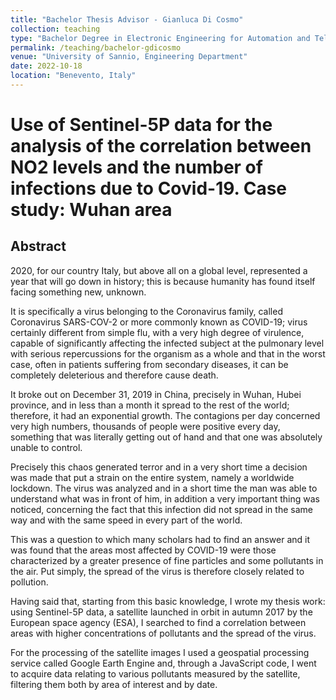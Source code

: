 ```yaml
---
title: "Bachelor Thesis Advisor - Gianluca Di Cosmo"
collection: teaching
type: "Bachelor Degree in Electronic Engineering for Automation and Telecommunications"
permalink: /teaching/bachelor-gdicosmo
venue: "University of Sannio, Engineering Department"
date: 2022-10-18
location: "Benevento, Italy"
---
```


# Use of Sentinel-5P data for the analysis of the correlation between NO2 levels and the number of infections due to Covid-19. Case study: Wuhan area

## Abstract

2020, for our country Italy, but above all on a global level, represented a year that will go down in history; this is because humanity has found itself facing something new, unknown.

It is specifically a virus belonging to the Coronavirus family, called Coronavirus SARS-COV-2 or more commonly known as COVID-19; virus certainly different from simple flu, with a very high degree of virulence, capable of significantly affecting the infected subject at the pulmonary level with serious repercussions for the organism as a whole and that in the worst case, often in patients suffering from secondary diseases, it can be completely deleterious and therefore cause death.

It broke out on December 31, 2019 in China, precisely in Wuhan, Hubei province, and in less than a month it spread to the rest of the world; therefore, it had an exponential growth. The contagions per day concerned very high numbers, thousands of people were positive every day, something that was literally getting out of hand and that one was absolutely unable to control.

Precisely this chaos generated terror and in a very short time a decision was made that put a strain on the entire system, namely a worldwide lockdown. The virus was analyzed and in a short time the man was able to understand what was in front of him, in addition a very important thing was noticed, concerning the fact that this infection did not spread in the same way and with the same speed in every part of the world.

This was a question to which many scholars had to find an answer and it was found that the areas most affected by COVID-19 were those characterized by a greater presence of fine particles and some pollutants in the air. Put simply, the spread of the virus is therefore closely related to pollution.

Having said that, starting from this basic knowledge, I wrote my thesis work: using Sentinel-5P data, a satellite launched in orbit in autumn 2017 by the European space agency (ESA), I searched to find a correlation between areas with higher concentrations of pollutants and the spread of the virus.

For the processing of the satellite images I used a geospatial processing service called Google Earth Engine and, through a JavaScript code, I went to acquire data relating to various pollutants measured by the satellite, filtering them both by area of ​​interest and by date.